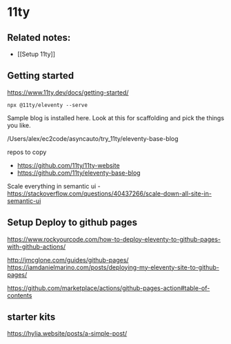 # 11ty


## Related notes:
-  [[Setup 11ty]]



## Getting started 


https://www.11ty.dev/docs/getting-started/

```shell
npx @11ty/eleventy --serve
```

Sample blog is installed here. Look at this for scaffolding and pick the things you like. 

/Users/alex/ec2code/asyncauto/try\_11ty/eleventy-base-blog


repos to copy

- https://github.com/11ty/11ty-website
- https://github.com/11ty/eleventy-base-blog



Scale everything in semantic ui - https://stackoverflow.com/questions/40437266/scale-down-all-site-in-semantic-ui


## Setup Deploy to github pages 
https://www.rockyourcode.com/how-to-deploy-eleventy-to-github-pages-with-github-actions/


http://jmcglone.com/guides/github-pages/
https://iamdanielmarino.com/posts/deploying-my-eleventy-site-to-github-pages/

https://github.com/marketplace/actions/github-pages-action#table-of-contents


## starter kits 
https://hylia.website/posts/a-simple-post/